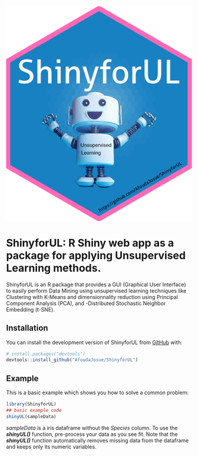 ![](ShinyforUL.png)

# ShinyforUL: R Shiny web app as a package for applying Unsupervised Learning methods.

<!-- badges: start -->
<!-- badges: end -->

ShinyforUL is an R package that provides a GUI (Graphical User Interface) to easily perform Data Mining using unsupervised learning techniques like Clustering with K-Means and dimensionnality reduction using Principal Component Analysis (PCA), and -Distributed Stochastic Neighbor Embedding (t-SNE).

## Installation

You can install the development version of ShinyforUL from [GitHub](https://github.com/) with:

``` r
# install.packages("devtools")
devtools::install_github("AfoudaJosue/ShinyforUL")
```

## Example

This is a basic example which shows you how to solve a common problem:

``` r
library(ShinyforUL)
## basic example code
shinyUL(sampleData)
```

*sampleData* is a iris dataframe without the *Species* column. To use the ***shinyUL()*** function, pre-process your data as you see fit. Note that the ***shinyUL()*** function automatically removes missing data from the dataframe and keeps only its numeric variables.
